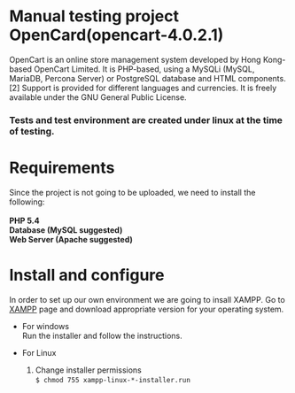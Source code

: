 # Manual testing project OpenCard(opencart-4.0.2.1)
OpenCart is an online store management system developed by Hong Kong-based OpenCart Limited. It is PHP-based, using a MySQLi (MySQL, MariaDB, Percona Server) or PostgreSQL database and HTML components.[2] Support is provided for different languages and currencies. It is freely available under the GNU General Public License.


### Tests and test environment are created under linux at the time of testing.


# Requirements
Since the project is not going to be uploaded, we need to install the following:<br>
<br>
**PHP 5.4**<br>
**Database (MySQL suggested)**<br>
**Web Server (Apache suggested)**<br>


# Install and configure

In order to set up our own environment we are going to insall XAMPP.
Go to [XAMPP](https://www.apachefriends.org/download.html) page and download appropriate version for your operating system.
- For windows<br>
  Run the installer and follow the instructions.

- For Linux<br>
  1. Change installer permissions<br>
     `$ chmod 755 xampp-linux-*-installer.run`<br>

